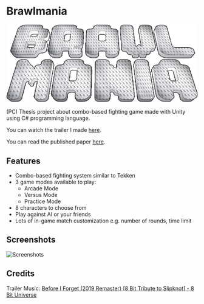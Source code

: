 # Brawlmania
![Brawlmania Logo](https://github.com/GroveJr/Brawlmania/blob/master/Sprites/Logo.png)

(PC) Thesis project about combo-based fighting game made with Unity using C# programming language.

You can watch the trailer I made [here](https://drive.google.com/open?id=1oRtlUEsRgBSEXrX-7CA2NgrvoIsQFVll).

You can read the published paper [here](https://journal.untar.ac.id/index.php/computatio/article/view/6048).

## Features
* Combo-based fighting system similar to Tekken
* 3 game modes available to play:
  * Arcade Mode
  * Versus Mode
  * Practice Mode
* 8 characters to choose from
* Play against AI or your friends
* Lots of in-game match customization e.g. number of rounds, time limit

## Screenshots
![Screenshots](https://drive.google.com/uc?export=view&id=1mkKYV_vI6Nerl5sxkeTTB444oYwms64A)

## Credits
Trailer Music: [Before I Forget (2019 Remaster) [8 Bit Tribute to Slipknot] - 8 Bit Universe](https://www.youtube.com/watch?v=MECg8cwhNPM)
